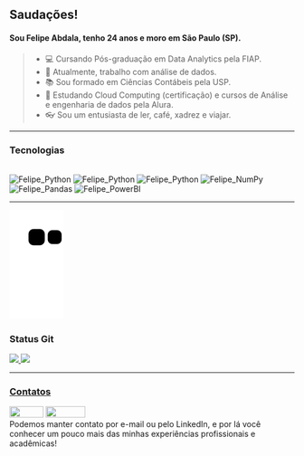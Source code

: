 ## Saudações!
#### Sou Felipe Abdala, tenho 24 anos e moro em São Paulo (SP).
>- 💻 Cursando Pós-graduação em Data Analytics pela FIAP.
>- 💼 Atualmente, trabalho com análise de dados.
>- 📚 Sou formado em Ciências Contábeis pela USP.
>- 🏹 Estudando Cloud Computing (certificação) e cursos de Análise e engenharia de dados pela Alura.
>- 👓 Sou um entusiasta de ler, café, xadrez e viajar.


***
### Tecnologias
<div style="display: inline_block"><br> 
  <img loading="lazy" alt="Felipe_Python" height="60" width="60" src="https://cdn.jsdelivr.net/gh/devicons/devicon@latest/icons/python/python-original.svg" />          
  <img loading="lazy" alt="Felipe_Python" height="60" width="60" src="https://cdn.jsdelivr.net/gh/devicons/devicon@latest/icons/apachespark/apachespark-original-wordmark.svg" />
  <img loading="lazy" alt="Felipe_Python" height="60" width="60" src="https://cdn.jsdelivr.net/gh/devicons/devicon@latest/icons/microsoftsqlserver/microsoftsqlserver-original-wordmark.svg" /> 
  <img loading="lazy" alt="Felipe_NumPy" height="60" width="60" src="https://devicon-website.vercel.app/api/numpy/original.svg" /> 
  <img loading="lazy" alt="Felipe_Pandas" height="60" width="60" src="https://devicon-website.vercel.app/api/pandas/original.svg" /> 
  <img loading="lazy" alt="Felipe_PowerBI" height="60" width="60" src="https://github.com/microsoft/PowerBI-Icons/blob/main/SVG/Power-BI.svg" />
</div>

___


![Snake animation](https://github.com/Felipe-Abdala/Felipe-Abdala/blob/output/github-contribution-grid-snake.svg)

### Status Git
<div>
  <a href="https://github.com/Felipe-Abdala">
  <img height="180cm" src="http://github-readme-stats.vercel.app/api?username=Felipe-Abdala&show_icons=true&theme=github_dark&include_all_commits=true&count_private=true"/>
  <img height="180cm" src="http://github-readme-stats.vercel.app/api/top-langs/?username=Felipe-Abdala&layout=compact&langs_count=16&theme=github_dark"/>
</div>

***
### Contatos
<div>
  <a href = "mailto:felipeabdala@outlook.com"><img loading="lazy" height="20" width="60" img src="https://img.shields.io/badge/Outlook-0078D4?style=flat&logo=microsoft-outlook&logoColor=white"></a>
  <a href = "https://www.linkedin.com/in/Felipe-Abdalai" target="_blank"><img loading="lazy" height="20" width="70" src="https://img.shields.io/badge/-LinkedIn-%230077B5?style=for-the-badge&logo=linkedin&logoColor=white" target="_blank"></a>   
</div>
Podemos manter contato por e-mail ou pelo LinkedIn, e por lá você conhecer um pouco mais das minhas experiências profissionais e acadêmicas!




